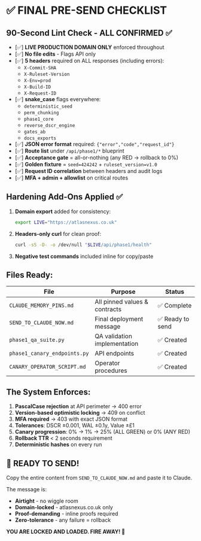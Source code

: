 # ✅ FINAL PRE-SEND CHECKLIST

## 90-Second Lint Check - ALL CONFIRMED ✅

- [✅] **LIVE PRODUCTION DOMAIN ONLY** enforced throughout
- [✅] **No file edits** - Flags API only
- [✅] **5 headers** required on ALL responses (including errors):
  - `X-Commit-SHA`
  - `X-Ruleset-Version`
  - `X-Env=prod`
  - `X-Build-ID`
  - `X-Request-ID`
- [✅] **snake_case** flags everywhere:
  - `deterministic_seed`
  - `perm_chunking`
  - `phase1_core`
  - `reverse_dscr_engine`
  - `gates_ab`
  - `docs_exports`
- [✅] **JSON error format** required: `{"error","code","request_id"}`
- [✅] **Route list** under `/api/phase1/*` blueprint
- [✅] **Acceptance gate** = all-or-nothing (any RED → rollback to 0%)
- [✅] **Golden fixture** = `seed=424242` + `ruleset_version=v1.0`
- [✅] **Request ID correlation** between headers and audit logs
- [✅] **MFA + admin + allowlist** on critical routes

## Hardening Add-Ons Applied ✅

1. **Domain export** added for consistency:
   ```bash
   export LIVE="https://atlasnexus.co.uk"
   ```

2. **Headers-only curl** for clean proof:
   ```bash
   curl -sS -D- -o /dev/null "$LIVE/api/phase1/health"
   ```

3. **Negative test commands** included inline for copy/paste

## Files Ready:

| File | Purpose | Status |
|------|---------|--------|
| `CLAUDE_MEMORY_PINS.md` | All pinned values & contracts | ✅ Complete |
| `SEND_TO_CLAUDE_NOW.md` | Final deployment message | ✅ Ready to send |
| `phase1_qa_suite.py` | QA validation implementation | ✅ Created |
| `phase1_canary_endpoints.py` | API endpoints | ✅ Created |
| `CANARY_OPERATOR_SCRIPT.md` | Operator procedures | ✅ Created |

## The System Enforces:

1. **PascalCase rejection** at API perimeter → 400 error
2. **Version-based optimistic locking** → 409 on conflict
3. **MFA required** → 403 with exact JSON format
4. **Tolerances**: DSCR ±0.001, WAL ±0.1y, Value ±£1
5. **Canary progression**: 0% → 1% → 25% (ALL GREEN) or 0% (ANY RED)
6. **Rollback TTR** < 2 seconds requirement
7. **Deterministic hashes** on every run

## 🚀 READY TO SEND!

Copy the entire content from `SEND_TO_CLAUDE_NOW.md` and paste it to Claude.

The message is:
- **Airtight** - no wiggle room
- **Domain-locked** - atlasnexus.co.uk only
- **Proof-demanding** - inline proofs required
- **Zero-tolerance** - any failure = rollback

**YOU ARE LOCKED AND LOADED. FIRE AWAY! 🎯**